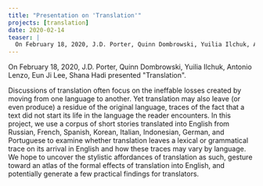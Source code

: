 ```yaml
---
title: "Presentation on 'Translation'"
projects: [translation]
date: 2020-02-14
teaser: |
  On February 18, 2020, J.D. Porter, Quinn Dombrowski, Yuilia Ilchuk, Antonio Lenzo, Eun Ji Lee, Shana Hadi presented "Translation".
---
```


On February 18, 2020, J.D. Porter, Quinn Dombrowski, Yuilia Ilchuk, Antonio Lenzo, Eun Ji Lee, Shana Hadi presented "Translation".

Discussions of translation often focus on the ineffable losses created by moving from one language to another. Yet translation may also leave (or even produce) a residue of the original language, traces of the fact that a text did not start its life in the language the reader encounters. In this project, we use a corpus of short stories translated into English from Russian, French, Spanish, Korean, Italian, Indonesian, German, and Portuguese to examine whether translation leaves a lexical or grammatical trace on its arrival in English and how these traces may vary by language. We hope to uncover the stylistic affordances of translation as such, gesture toward an atlas of the formal effects of translation into English, and potentially generate a few practical findings for translators.
